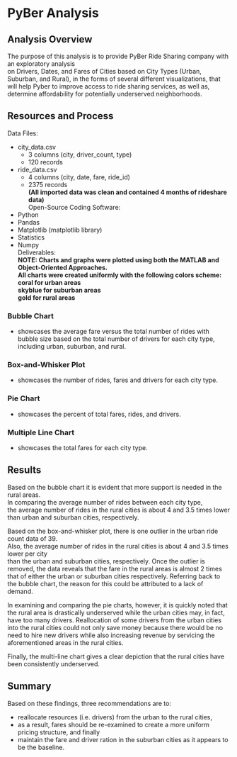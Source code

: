 # PyBer Analysis  

## Analysis Overview  
The purpose of this analysis is to provide PyBer Ride Sharing company with an exploratory analysis  
on Drivers, Dates, and Fares of Cities based on City Types (Urban, Suburban, and Rural), in the forms of several different visualizations, that will help Pyber to improve access to ride sharing services, as well as, determine affordability for potentially underserved neighborhoods.  

## Resources and Process 
Data Files:    
- city_data.csv  
    - 3 columns (city, driver_count, type)  
    - 120 records
- ride_data.csv  
    - 4 columns (city, date, fare, ride_id)  
    - 2375 records  
**(All imported data was clean and contained 4 months of rideshare data)**  
Open-Source Coding Software:    
- Python       
- Pandas 
- Matplotlib (matplotlib library)  
- Statistics  
- Numpy  
Deliverables:   
**NOTE: Charts and graphs were plotted using both the MATLAB and Object-Oriented Approaches.**  
      **All charts were created uniformly with the following colors scheme:**   
      **coral for urban areas**  
      **skyblue for suburban areas**  
      **gold for rural areas**
### Bubble Chart  
- showcases the average fare versus the total number of rides with bubble size based on the total number of drivers for each city type, including urban, suburban, and rural.  
### Box-and-Whisker Plot  
- showcases the number of rides, fares and drivers for each city type.  
### Pie Chart  
- showcases the percent of total fares, rides, and drivers.  
### Multiple Line Chart  
- showcases the total fares for each city type.  

## Results  
Based on the bubble chart it is evident that more support is needed in the rural areas.  
In comparing the average number of rides between each city type,   
the average number of rides in the rural cities is about 4 and 3.5 times lower   
than urban and suburban cities, respectively.    

Based on the box-and-whisker plot, there is one outlier in the urban ride count data of 39.   
Also, the average number of rides in the rural cities is about 4 and 3.5 times lower per city   
than the urban and suburban cities, respectively. Once the outlier is removed, the data reveals   that the fare in the rural areas is almost 2 times that of either the urban or suburban cities   respectively. Referring back to the bubble chart, the reason for this could be attributed to a   lack of demand.      

In examining and comparing the pie charts, however, it is quickly noted that the rural area is   drastically underserved while the urban cities may, in fact, have too many drivers. Reallocation of  some drivers from the urban cities into the rural cities could not only save money because there    would be no need to hire new drivers while also increasing revenue by servicing the aforementioned   areas in the rural cities.      

Finally, the multi-line chart gives a clear depiction that the rural cities have been consistently   underserved.  

## Summary  
Based on these findings, three recommendations are to:  
- reallocate resources (i.e. drivers) from the urban to the rural cities,  
- as a result, fares should be re-examined to create a more uniform pricing structure, and finally  
- maintain the fare and driver ration in the suburban cities as it appears to be the baseline.  